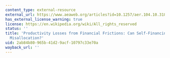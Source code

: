 ```yaml
---
content_type: external-resource
external_url: https://www.aeaweb.org/articles?id=10.1257/aer.104.10.3186
has_external_license_warning: true
license: https://en.wikipedia.org/wiki/All_rights_reserved
status: ''
title: 'Productivity Losses from Financial Frictions: Can Self-Financing Undo Capital
  Misallocation?'
uid: 2ab84b80-965b-41d2-9acf-10797c33e70a
wayback_url: ''
---
```

